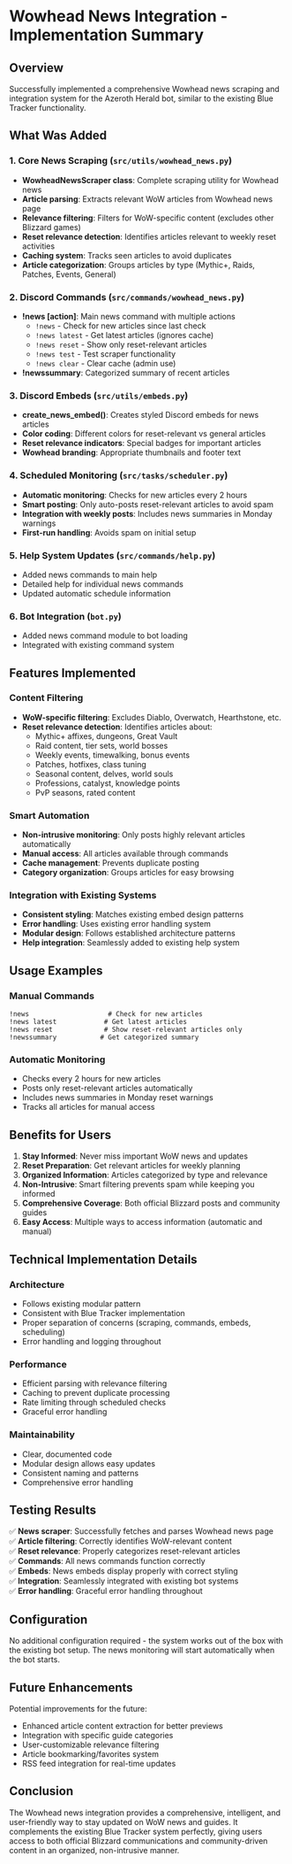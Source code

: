 # Wowhead News Integration - Implementation Summary

## Overview

Successfully implemented a comprehensive Wowhead news scraping and integration system for the Azeroth Herald bot, similar to the existing Blue Tracker functionality.

## What Was Added

### 1. Core News Scraping (`src/utils/wowhead_news.py`)
- **WowheadNewsScraper class**: Complete scraping utility for Wowhead news
- **Article parsing**: Extracts relevant WoW articles from Wowhead news page
- **Relevance filtering**: Filters for WoW-specific content (excludes other Blizzard games)
- **Reset relevance detection**: Identifies articles relevant to weekly reset activities
- **Caching system**: Tracks seen articles to avoid duplicates
- **Article categorization**: Groups articles by type (Mythic+, Raids, Patches, Events, General)

### 2. Discord Commands (`src/commands/wowhead_news.py`)
- **!news [action]**: Main news command with multiple actions
  - `!news` - Check for new articles since last check
  - `!news latest` - Get latest articles (ignores cache)
  - `!news reset` - Show only reset-relevant articles  
  - `!news test` - Test scraper functionality
  - `!news clear` - Clear cache (admin use)
- **!newssummary**: Categorized summary of recent articles

### 3. Discord Embeds (`src/utils/embeds.py`)
- **create_news_embed()**: Creates styled Discord embeds for news articles
- **Color coding**: Different colors for reset-relevant vs general articles
- **Reset relevance indicators**: Special badges for important articles
- **Wowhead branding**: Appropriate thumbnails and footer text

### 4. Scheduled Monitoring (`src/tasks/scheduler.py`)
- **Automatic monitoring**: Checks for new articles every 2 hours
- **Smart posting**: Only auto-posts reset-relevant articles to avoid spam
- **Integration with weekly posts**: Includes news summaries in Monday warnings
- **First-run handling**: Avoids spam on initial setup

### 5. Help System Updates (`src/commands/help.py`)
- Added news commands to main help
- Detailed help for individual news commands
- Updated automatic schedule information

### 6. Bot Integration (`bot.py`)
- Added news command module to bot loading
- Integrated with existing command system

## Features Implemented

### Content Filtering
- **WoW-specific filtering**: Excludes Diablo, Overwatch, Hearthstone, etc.
- **Reset relevance detection**: Identifies articles about:
  - Mythic+ affixes, dungeons, Great Vault
  - Raid content, tier sets, world bosses
  - Weekly events, timewalking, bonus events
  - Patches, hotfixes, class tuning
  - Seasonal content, delves, world souls
  - Professions, catalyst, knowledge points
  - PvP seasons, rated content

### Smart Automation
- **Non-intrusive monitoring**: Only posts highly relevant articles automatically
- **Manual access**: All articles available through commands
- **Cache management**: Prevents duplicate posting
- **Category organization**: Groups articles for easy browsing

### Integration with Existing Systems
- **Consistent styling**: Matches existing embed design patterns
- **Error handling**: Uses existing error handling system
- **Modular design**: Follows established architecture patterns
- **Help integration**: Seamlessly added to existing help system

## Usage Examples

### Manual Commands
```
!news                    # Check for new articles
!news latest            # Get latest articles
!news reset             # Show reset-relevant articles only
!newssummary           # Get categorized summary
```

### Automatic Monitoring
- Checks every 2 hours for new articles
- Posts only reset-relevant articles automatically
- Includes news summaries in Monday reset warnings
- Tracks all articles for manual access

## Benefits for Users

1. **Stay Informed**: Never miss important WoW news and updates
2. **Reset Preparation**: Get relevant articles for weekly planning
3. **Organized Information**: Articles categorized by type and relevance
4. **Non-Intrusive**: Smart filtering prevents spam while keeping you informed
5. **Comprehensive Coverage**: Both official Blizzard posts and community guides
6. **Easy Access**: Multiple ways to access information (automatic and manual)

## Technical Implementation Details

### Architecture
- Follows existing modular pattern
- Consistent with Blue Tracker implementation
- Proper separation of concerns (scraping, commands, embeds, scheduling)
- Error handling and logging throughout

### Performance
- Efficient parsing with relevance filtering
- Caching to prevent duplicate processing
- Rate limiting through scheduled checks
- Graceful error handling

### Maintainability
- Clear, documented code
- Modular design allows easy updates
- Consistent naming and patterns
- Comprehensive error handling

## Testing Results

✅ **News scraper**: Successfully fetches and parses Wowhead news page  
✅ **Article filtering**: Correctly identifies WoW-relevant content  
✅ **Reset relevance**: Properly categorizes reset-relevant articles  
✅ **Commands**: All news commands function correctly  
✅ **Embeds**: News embeds display properly with correct styling  
✅ **Integration**: Seamlessly integrated with existing bot systems  
✅ **Error handling**: Graceful error handling throughout  

## Configuration

No additional configuration required - the system works out of the box with the existing bot setup. The news monitoring will start automatically when the bot starts.

## Future Enhancements

Potential improvements for the future:
- Enhanced article content extraction for better previews
- Integration with specific guide categories
- User-customizable relevance filtering
- Article bookmarking/favorites system
- RSS feed integration for real-time updates

## Conclusion

The Wowhead news integration provides a comprehensive, intelligent, and user-friendly way to stay updated on WoW news and guides. It complements the existing Blue Tracker system perfectly, giving users access to both official Blizzard communications and community-driven content in an organized, non-intrusive manner.
